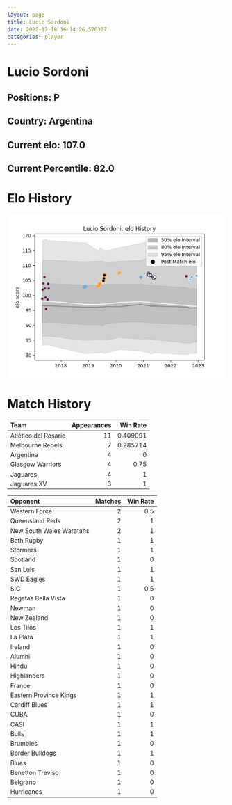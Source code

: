 ```yaml
---  
layout: page  
title: Lucio Sordoni  
date: 2022-12-18 16:14:26.570327  
categories: player  
---
```

# Lucio Sordoni

## Positions: P

## Country: Argentina

## Current elo: 107.0

## Current Percentile: 82.0

# Elo History


![elo history](history_LucioSordoni.png)
# Match History


| Team                 |   Appearances |   Win Rate |
|:---------------------|--------------:|-----------:|
| Atlético del Rosario |            11 |   0.409091 |
| Melbourne Rebels     |             7 |   0.285714 |
| Argentina            |             4 |   0        |
| Glasgow Warriors     |             4 |   0.75     |
| Jaguares             |             4 |   1        |
| Jaguares XV          |             3 |   1        |

| Opponent                 |   Matches |   Win Rate |
|:-------------------------|----------:|-----------:|
| Western Force            |         2 |        0.5 |
| Queensland Reds          |         2 |        1   |
| New South Wales Waratahs |         2 |        1   |
| Bath Rugby               |         1 |        1   |
| Stormers                 |         1 |        1   |
| Scotland                 |         1 |        0   |
| San Luis                 |         1 |        1   |
| SWD Eagles               |         1 |        1   |
| SIC                      |         1 |        0.5 |
| Regatas Bella Vista      |         1 |        0   |
| Newman                   |         1 |        0   |
| New Zealand              |         1 |        0   |
| Los Tilos                |         1 |        1   |
| La Plata                 |         1 |        1   |
| Ireland                  |         1 |        0   |
| Alumni                   |         1 |        0   |
| Hindu                    |         1 |        0   |
| Highlanders              |         1 |        0   |
| France                   |         1 |        0   |
| Eastern Province Kings   |         1 |        1   |
| Cardiff Blues            |         1 |        1   |
| CUBA                     |         1 |        0   |
| CASI                     |         1 |        1   |
| Bulls                    |         1 |        1   |
| Brumbies                 |         1 |        0   |
| Border Bulldogs          |         1 |        1   |
| Blues                    |         1 |        0   |
| Benetton Treviso         |         1 |        0   |
| Belgrano                 |         1 |        0   |
| Hurricanes               |         1 |        0   |